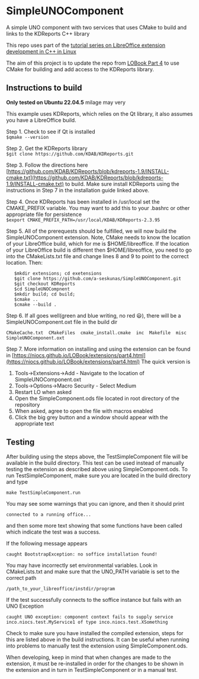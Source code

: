 # SimpleUNOComponent
A simple UNO component with two services that uses CMake to build and links to the KDReports C++ library

This repo uses part of the [tutorial series on LibreOffice extension development in C++ in Linux](https://niocs.github.io/LOBook/extensions/index.html)

The aim of this project is to update the repo from [LOBook Part 4](https://niocs.github.io/LOBook/extensions/part4.html) to use CMake for building
and add access to the KDReports library.

## Instructions to build
**Only tested on Ubuntu 22.04.5** milage may very

This example uses KDReports, which relies on the Qt library, it also assumes you have a LibreOffice build.

Step 1. Check to see if Qt is installed\
  ```$qmake --version```

Step 2. Get the KDReports library\
  ```$git clone https://github.com/KDAB/KDReports.git```

Step 3. Follow the directions here [https://github.com/KDAB/KDReports/blob/kdreports-1.9/INSTALL-cmake.txt](https://github.com/KDAB/KDReports/blob/kdreports-1.9/INSTALL-cmake.txt)
   to build. Make sure install KDReports using the instructions in Step 7 in the installation guide linked above.

Step 4. Once KDReports has been installed in /usr/local set the CMAKE_PREFIX variable.
   You may want to add this to your .bashrc or other appropriate file for persistence\
   ```$export CMAKE_PREFIX_PATH=/usr/local/KDAB/KDReports-2.3.95```

Step 5. All of the prerequests should be fulfilled, we will now build the SimpleUNOComponent extension. Note, CMake needs to know the location of your LibreOffice build, which for me is $HOME/libreoffice. If the location of your LibreOffice build is different then $HOME/libreoffice, you need to go into the CMakeLists.txt file and change lines 8 and 9 to point to the correct location. Then:
```
   $mkdir extensions; cd exetensions
   $git clone https://github.com/a-seskunas/SimpleUNOComponent.git
   $git checkout KDReports
   $cd SimpleUNOCompnent
   $mkdir build; cd build;
   $cmake ..
   $cmake --build .
```
Step 6. If all goes well(green and blue writing, no red 😃), there will be a SimpleUNOComponent.oxt file in the build dir
```
CMakeCache.txt  CMakeFiles  cmake_install.cmake  inc  Makefile  misc  SimpleUNOComponent.oxt
```

Step 7. More information on installing and using the extension can be found in [https://niocs.github.io/LOBook/extensions/part4.html](https://niocs.github.io/LOBook/extensions/part4.html)
   The quick version is

   1. Tools->Extensions->Add - Navigate to the location of SimpleUNOComponent.oxt
   2. Tools->Options->Macro Security - Select Medium
   3. Restart LO when asked
   4. Open the SimpleComponent.ods file located in root directory of the repository
   5. When asked, agree to open the file with macros enabled
   6. Click the big grey button and a window should appear with the appropriate text

## Testing
After building using the steps above, the TestSimpleComponent file will be available in the build directory. This test can be used instead of manually testing the extension as described above using SimpleComponent.ods. To run TestSimpleComponent, make sure you are located in the build directory and type

```make TestSimpleComponent.run```

You may see some warnings that you can ignore, and then it should print

```connected to a running office...```

and then some more text showing that some functions have been called which indicate the test was a success.

If the following message appears

```caught BootstrapException: no soffice installation found!```

You may have incorrectly set environmental variables. Look in CMakeLists.txt and make sure that the UNO_PATH variable is set to the correct path

```/path_to_your_libreoffice/instdir/program```

If the test successfully connects to the soffice instance but fails with an UNO Exception

```caught UNO exception: component context fails to supply service inco.niocs.test.MyService1 of type inco.niocs.test.XSomething```

Check to make sure you have installed the compiled extension, steps for this are listed above in the build instructions. It can be useful when running into problems to manually test the extension using SimpleComponent.ods.

When developing, keep in mind that when changes are made to the extension, it must be re-installed in order for the changes to be shown in the extension and in turn in TestSimpleComponent or in a manual test.
